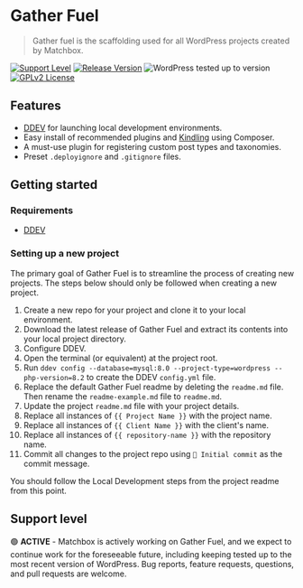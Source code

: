# Gather Fuel

> Gather fuel is the scaffolding used for all WordPress projects created by Matchbox.

[![Support Level](https://img.shields.io/badge/support-active-green.svg)](#support-level) [![Release Version](https://img.shields.io/github/v/tag/10up/10up-experience?label=release)](https://github.com/10up/10up-experience/tags) ![WordPress tested up to version](https://img.shields.io/badge/WordPress-v5.9%20tested-success.svg) [![GPLv2 License](https://img.shields.io/github/license/10up/10up-experience.svg)](https://github.com/10up/10up-experience/blob/develop/LICENSE.md)

## Features

- [DDEV](https://ddev.readthedocs.io/en/stable/) for launching local development environments.
- Easy install of recommended plugins and [Kindling](https://github.com/matchboxdesigngroup/kindling) using Composer.
- A must-use plugin for registering custom post types and taxonomies.
- Preset `.deployignore` and `.gitignore` files.

## Getting started

### Requirements

- [DDEV](https://ddev.readthedocs.io/en/stable/)

### Setting up a new project

The primary goal of Gather Fuel is to streamline the process of creating new projects.
The steps below should only be followed when creating a new project.

1. Create a new repo for your project and clone it to your local environment.
1. Download the latest release of Gather Fuel and extract its contents into your local project directory.
1. Configure DDEV.
  1. Open the terminal (or equivalent) at the project root.
  1. Run `ddev config --database=mysql:8.0 --project-type=wordpress --php-version=8.2` to create the DDEV `config.yml` file.
1. Replace the default Gather Fuel readme by deleting the `readme.md` file. Then rename the `readme-example.md` file to `readme.md`.
1. Update the project `readme.md` file with your project details.
  1. Replace all instances of `{{ Project Name }}` with the project name.
  1. Replace all instances of `{{ Client Name }}` with the client's name.
  1. Replace all instances of `{{ repository-name }}` with the repository name.
1. Commit all changes to the project repo using `🌱 Initial commit` as the commit message.

You should follow the Local Development steps from the project readme from this point.

## Support level

:green_circle: **ACTIVE** - Matchbox is actively working on Gather Fuel, and we expect to continue work for the foreseeable future, including keeping tested up to the most recent version of WordPress. Bug reports, feature requests, questions, and pull requests are welcome.
